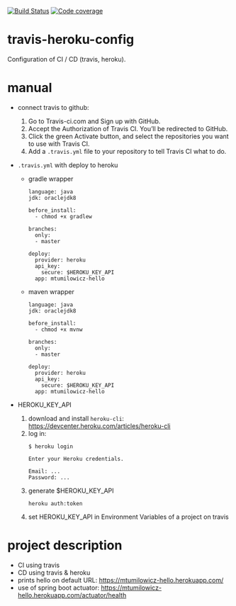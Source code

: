 [![Build Status](https://travis-ci.com/mtumilowicz/travis-heroku-config.svg?branch=master)](https://travis-ci.com/mtumilowicz/travis-heroku-config)
[![Code coverage](https://sonarcloud.io/api/project_badges/measure?project=com.example%3Atravis-heroku-config&metric=coverage)](https://sonarcloud.io/api/project_badges/measure?project=com.example%3Atravis-heroku-config&metric=coverage)
# travis-heroku-config
Configuration of CI / CD (travis, heroku).

# manual
* connect travis to github:
    1. Go to Travis-ci.com and Sign up with GitHub.
    1. Accept the Authorization of Travis CI. You’ll be redirected to GitHub.
    1. Click the green Activate button, and select the repositories you want to use with Travis CI.
    1. Add a `.travis.yml` file to your repository to tell Travis CI what to do.

* `.travis.yml` with deploy to heroku
    * gradle wrapper
        ```
        language: java
        jdk: oraclejdk8
        
        before_install:
          - chmod +x gradlew
        
        branches:
          only:
          - master
        
        deploy:
          provider: heroku
          api_key:
            secure: $HEROKU_KEY_API
          app: mtumilowicz-hello
        ```
            
    * maven wrapper
        ```
        language: java
        jdk: oraclejdk8
        
        before_install:
          - chmod +x mvnw
        
        branches:
          only:
          - master
        
        deploy:
          provider: heroku
          api_key:
            secure: $HEROKU_KEY_API
          app: mtumilowicz-hello
        ```        
        
* HEROKU_KEY_API
    1. download and install `heroku-cli`: https://devcenter.heroku.com/articles/heroku-cli
    1. log in:
        ```
        $ heroku login
        
        Enter your Heroku credentials.
        
        Email: ...
        Password: ...
        ```
    1. generate $HEROKU_KEY_API
        ```
        heroku auth:token
        ```
    1. set HEROKU_KEY_API in Environment Variables of a project on travis

# project description
* CI using travis
* CD using travis & heroku
* prints hello on default URL:
    https://mtumilowicz-hello.herokuapp.com/
* use of spring boot actuator:
    https://mtumilowicz-hello.herokuapp.com/actuator/health